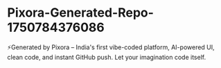# Pixora-Generated-Repo-1750784376086
⚡Generated by Pixora – India's first vibe-coded platform, AI-powered UI, clean code, and instant GitHub push. Let your imagination code itself.
